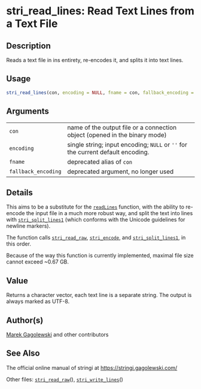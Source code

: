 # stri\_read\_lines: Read Text Lines from a Text File

## Description

Reads a text file in ins entirety, re-encodes it, and splits it into text lines.

## Usage

```r
stri_read_lines(con, encoding = NULL, fname = con, fallback_encoding = NULL)
```

## Arguments

|                     |                                                                                 |
|---------------------|---------------------------------------------------------------------------------|
| `con`               | name of the output file or a connection object (opened in the binary mode)      |
| `encoding`          | single string; input encoding; `NULL` or `''` for the current default encoding. |
| `fname`             | deprecated alias of `con`                                                       |
| `fallback_encoding` | deprecated argument, no longer used                                             |

## Details

This aims to be a substitute for the [`readLines`](https://stat.ethz.ch/R-manual/R-patched/library/base/html/readLines.html) function, with the ability to re-encode the input file in a much more robust way, and split the text into lines with [`stri_split_lines1`](https://stringi.gagolewski.com/rapi/stri_split_lines1.html) (which conforms with the Unicode guidelines for newline markers).

The function calls [`stri_read_raw`](https://stringi.gagolewski.com/rapi/stri_read_raw.html), [`stri_encode`](https://stringi.gagolewski.com/rapi/stri_encode.html), and [`stri_split_lines1`](https://stringi.gagolewski.com/rapi/stri_split_lines1.html), in this order.

Because of the way this function is currently implemented, maximal file size cannot exceed \~0.67 GB.

## Value

Returns a character vector, each text line is a separate string. The output is always marked as UTF-8.

## Author(s)

[Marek Gagolewski](https://www.gagolewski.com/) and other contributors

## See Also

The official online manual of <span class="pkg">stringi</span> at <https://stringi.gagolewski.com/>

Other files: [`stri_read_raw`](https://stringi.gagolewski.com/rapi/stri_read_raw.html)(), [`stri_write_lines`](https://stringi.gagolewski.com/rapi/stri_write_lines.html)()
